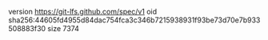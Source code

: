 version https://git-lfs.github.com/spec/v1
oid sha256:44605fd4955d84dac754fca3c346b7215938931f93be73d70e7b933508883f30
size 7374
